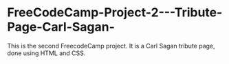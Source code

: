 # FreeCodeCamp-Project-2---Tribute-Page-Carl-Sagan-
This is the second FreecodeCamp project. It is a Carl Sagan tribute page, done using HTML and CSS.

